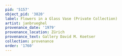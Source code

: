 ```yaml
---
pid: '5157'
object_pid: '3820'
label: Flowers in a Glass Vase (Private Collection)
artist: janbrueghel
provenance_date: '1979'
provenance_location: Zürich
provenance_text: Gallery David M. Koetser
collection: provenance
order: '1760'
---
```


